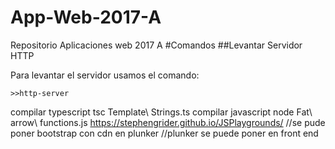 # App-Web-2017-A
Repositorio Aplicaciones web 2017 A
#Comandos
##Levantar Servidor HTTP

Para levantar el servidor
usamos el comando:
```
>>http-server
```
compilar typescript
tsc Template\ Strings.ts
compilar javascript
node Fat\ arrow\ functions.js
https://stephengrider.github.io/JSPlaygrounds/
//se pude poner bootstrap con cdn en plunker
//plunker se puede poner en front end